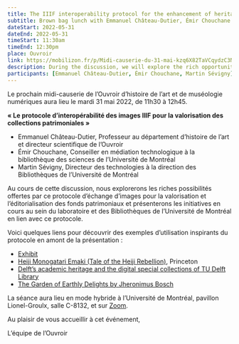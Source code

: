 ```yaml
---
title: The IIIF interoperability protocol for the enhancement of heritage collections
subtitle: Brown bag lunch with Emmanuel Château-Dutier, Émir Chouchane and Martin Sévigny
dateStart: 2022-05-31
dateEnd: 2022-05-31
timeStart: 11:30am
timeEnd: 12:30pm
place: Ouvroir
link: https://mobilizon.fr/p/Midi-causerie-du-31-mai-kzq6X82TaVCqydzC3NwmvV
description: During the discussion, we will explore the rich opportunities enabled by this image exange protocol to enhance and editorialise heritage collections, and we will present active projects from the lab and the Université de Montréal libraries that are related to this protocol.
participants: [Emmanuel Château-Dutier, Émir Chouchane, Martin Sévigny]
---
```


Le prochain midi-causerie de l’Ouvroir d’histoire de l’art et de muséologie numériques aura lieu le mardi 31 mai 2022, de 11h30 à  12h45.

**« Le protocole d’interopérabilité des images IIIF pour la valorisation des collections patrimoniales »**

- Emmanuel Château-Dutier, Professeur au département d’histoire de l’art et directeur scientifique de l’Ouvroir
- Émir Chouchane, Conseiller en médiation technologique à la bibliothèque des sciences de l’Université de Montréal
- Martin Sévigny, Directeur des technologies à la direction des Bibliothèques de l’Université de Montréal

Au cours de cette discussion, nous explorerons les riches possibilités  offertes par ce protocole d’échange d’images pour la valorisation et  l’éditorialisation des fonds patrimoniaux et présenterons les  initiatives en cours au sein du laboratoire et des Bibliothèques de  l’Université de Montréal en lien avec ce protocole.

Voici quelques liens pour découvrir des exemples d’utilisation inspirants du protocole en amont de la présentation :

- [Exhibit](https://www.exhibit.so)
- [Heiji Monogatari Emaki (Tale of the Heiji Rebellion)](http://digital.princeton.edu/heijiscroll/scroll.html), Princeton
- [Delft’s academic heritage and the digital special collections of TU Delft Library](https://delft-static-site-generator.netlify.app)
- [The Garden of Earthly Delights by Jheronimus Bosch](https://archief.ntr.nl/tuinderlusten/index.html)

La séance aura lieu en mode hybride à l’Université de Montréal, pavillon Lionel-Groulx, salle C-8132, et sur [Zoom](https://umontreal.zoom.us/j/82480661654?pwd=cUlzb09hZ3lkd2UvcmpPbTdmQkZBQT09).

Au plaisir de vous accueillir à cet événement,

L’équipe de l’Ouvroir